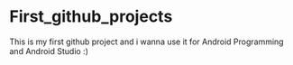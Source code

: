 # First_github_projects
This is my first github project and i wanna use it for Android Programming and Android Studio :)
